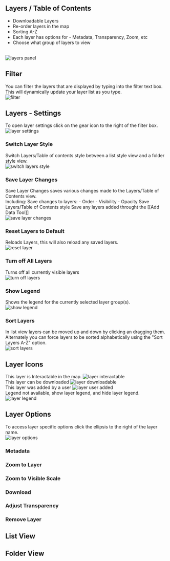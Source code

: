 
## Layers / Table of Contents

- Downloadable Layers
- Re-order layers in the map
- Sorting A-Z
- Each layer has options for - Metadata, Transparency, Zoom, etc
- Choose what group of layers to view

<br />![layers panel](images/layers.gif "Layers")

## Filter
You can filter the layers that are displayed by typing into the filter text box.  This will dynamically update your layer list as you type.
<br />![filter](images/filter.gif "Filter")
## Layers - Settings 
To open layer settings click on the gear icon to the right of the filter box.
<br />![layer settings](images/layer-settings.gif "Layer Settings")

### Switch Layer Style
Switch Layers/Table of contents style between a list style view and a folder style view.
<br />![switch layers style](images/change-layer-style.gif "Change Layers Style")

### Save Layer Changes
Save Layer Changes saves various changes made to the Layers/Table of Contents view.  
Including: 
    Save changes to layers:
        - Order
        - Visibility
        - Opacity
    Save Layers/Table of Contents style
    Save any layers added throught the [[Add Data Tool]]
    <br />![save layer changes](images/save-layer-changes.gif "Save Layer Changes")

### Reset Layers to Default
Reloads Layers, this will also reload any saved layers.
<br />![reset layer](images/reset-layers.png "Reset Layers to Default")

### Turn off All Layers
Turns off all currently visible layers
<br />![turn off layers](images/turn-off-layers.gif "Turn off Layers")

### Show Legend
Shows the legend for the currently selected layer group(s).
<br />![show legend](images/show-legend.gif "Show Legend")

### Sort Layers
In list view layers can be moved up and down by clicking an dragging them.  Alternately you can force layers to be sorted alphabetically using the "Sort Layers A-Z" option.
<br />![sort layers](images/sort-layers.gif "Sort Layers")

## Layer Icons
This layer is Interactable in the map. ![layer interactable](images/layer-icon-identify.png "This layer is Interactable in the map.")<br />
This layer can be downloaded ![layer downloadable](images/layer-icon-download.png "This layer can be downloaded")<br />
This layer was added by a user ![layer user added](images/layer-icon-user-added.png "This layer was added by a user")<br />
Legend not available, show layer legend, and hide layer legend. ![layer legend](images/layer-icon-legend.png "Legend not available, show layer legend, and hide layer legend.")

## Layer Options
To access layer specific options click the ellipsis to the right of the layer name.
<br />![layer options](images/layer-options.gif "Open layer options")

### Metadata
### Zoom to Layer
### Zoom to Visible Scale
### Download
### Adjust Transparency
### Remove Layer
## List View
## Folder View

